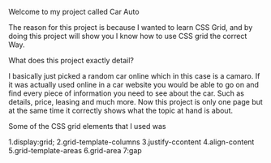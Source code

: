 Welcome to my project called Car Auto

The reason for this project is because I wanted to learn CSS Grid, and by doing this project will show you I know how to use CSS grid the correct Way. 

What does this project exactly detail?

I basically just picked a random car online which in this case is a camaro. If it was actually used online in a car website you would be able to go on and find every piece of information you need to see about the car. Such as details, price, leasing and much more. Now this project is only one page but at the same time it correctly shows what the topic at hand is about. 

Some of the CSS grid elements that I used was

1.display:grid;
2.grid-template-columns
3.justify-ccontent
4.align-content
5.grid-template-areas
6.grid-area
7:gap
